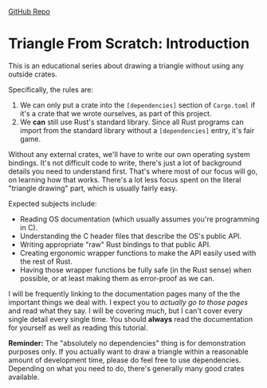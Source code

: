 
[GitHub Repo](https://github.com/rust-tutorials/triangle-from-scratch)

# Triangle From Scratch: Introduction

This is an educational series about drawing a triangle without using any outside crates.

Specifically, the rules are:

1) We can only put a crate into the `[dependencies]` section of `Cargo.toml` if it's a crate that we wrote ourselves, as part of this project.
2) We **can** still use Rust's standard library. Since all Rust programs can import from the standard library without a `[dependencies]` entry, it's fair game.

Without any external crates, we'll have to write our own operating system bindings.
It's not difficult code to write, there's just a lot of background details you need to understand first.
That's where most of our focus will go, on learning how that works.
There's a lot less focus spent on the literal "triangle drawing" part, which is usually fairly easy.

Expected subjects include:

* Reading OS documentation (which usually assumes you're programming in C).
* Understanding the C header files that describe the OS's public API.
* Writing appropriate "raw" Rust bindings to that public API.
* Creating ergonomic wrapper functions to make the API easily used with the rest of Rust.
* Having those wrapper functions be fully safe (in the Rust sense) when possible, or at least making them as error-proof as we can.

I will be frequently linking to the documentation pages many of the the important things we deal with.
I expect you to *actually go to those pages* and read what they say.
I will be covering much, but I can't cover every single detail every single time.
You should **always** read the documentation for yourself as well as reading this tutorial.

**Reminder:** The "absolutely no dependencies" thing is for demonstration purposes only.
If you actually want to draw a triangle within a reasonable amount of development time, please do feel free to use dependencies.
Depending on what you need to do, there's generally many good crates available.
